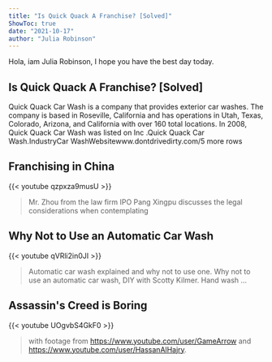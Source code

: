 ```yaml
---
title: "Is Quick Quack A Franchise? [Solved]"
ShowToc: true 
date: "2021-10-17"
author: "Julia Robinson" 
---
```


Hola, iam Julia Robinson, I hope you have the best day today.
## Is Quick Quack A Franchise? [Solved]
Quick Quack Car Wash is a company that provides exterior car washes. The company is based in Roseville, California and has operations in Utah, Texas, Colorado, Arizona, and California with over 160 total locations. In 2008, Quick Quack Car Wash was listed on Inc
.Quick Quack Car Wash.IndustryCar WashWebsitewww.dontdrivedirty.com/5 more rows

## Franchising in China
{{< youtube qzpxza9musU >}}
>Mr. Zhou from the law firm IPO Pang Xingpu discusses the legal considerations when contemplating 

## Why Not to Use an Automatic Car Wash
{{< youtube qVRli2in0JI >}}
>Automatic car wash explained and why not to use one. Why not to use an automatic car wash, DIY with Scotty Kilmer. Hand wash ...

## Assassin's Creed is Boring
{{< youtube UOgvbS4GkF0 >}}
>with footage from https://www.youtube.com/user/GameArrow and https://www.youtube.com/user/HassanAlHajry.


